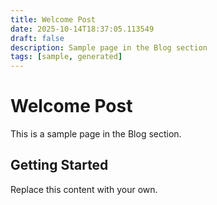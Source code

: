 ```yaml
---
title: Welcome Post
date: 2025-10-14T18:37:05.113549
draft: false
description: Sample page in the Blog section
tags: [sample, generated]
---
```


# Welcome Post

This is a sample page in the Blog section.

## Getting Started

Replace this content with your own.

<!-- TODO: Replace this sample content -->
